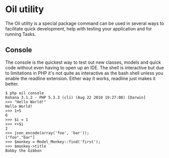 # Oil utility

The Oil utility is a special package command can be used in several ways to facilitate quick development, help with testing your application and for running Tasks.

## Console

The console is the quickest way to test out new classes, models and quick code without even having to open up an IDE. The shell is interactive but due to limitations in PHP it's not quite as interactive as the bash shell unless you enable the readline extension. Either way it works, readline just makes it better.

```
$ php oil console
Kohana 3.1.2 - PHP 5.3.3 (cli) (Aug 22 2010 19:27:08) [Darwin]
>>> "Hello World!"
Hello World!
>>> 1+5
6
>>> $i = 1
>>> ++$i
2
>>> json_encode(array('foo', 'bar'));
["foo","bar"]
>>> $monkey = Model_Monkey::find('first');
>>> $monkey->title
Bobby the Gibbon
```